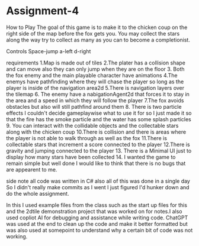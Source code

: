 # Assignment-4

How to Play
The goal of this game is to make it to the chicken coup on the right side of the map before the fox gets you. You may collect the stars along the way try to collect as many as you can to become a completionist.

Controls
Space-jump
a-left
d-right


requirements
1.Map is made out of tiles
2.The plater has a collision shape and can move also they can only jump when they are on the floor
3. Both the fox enemy and the main playable character have animations
4.The enemys have pathfinding where they will chase the player so long as the player is inside of the navigation area2d
5.There is navigation layers over the tilemap
6. The enemy have a nabigationAgent2d that forces it to stay in the area and a speed in which they will follow the player
7.The fox avoids obstacles but also will still pathfind around them
8. There is two particle effects I couldn't decide gameplaywise what to use it for so I just made it so that the fire has the smoke particle and the water has some splash particles
9. You can interact with the collidable objects and the collectable stars along with the chicken coup
10.There is collision and there is areas where the player is not able to walk through as well as the fox
11.There is collectable stars that increment a score connected to the player
12.There is gravity and jumping connected to the player
13. There is a Minimal UI just to display how many stars have been collected
14. I wanted the game to remain simple but well done I would like to think that there is no bugs that are appearent to me.

side note all code was written in C#
also all of this was done in a single day So I didn't really make commits as I went I just figured I'd hunker down and do the whole assignment.


In this I used example files from the class such as the start up files for this and the 2dtile demonstration project that was worked on for notes.I also used copliot AI for debugging and assistance while writing code. ChatGPT was used at the end to clean up the code and make it better formatted but was also used at somepoint to understand why a certain bit of code was not working.
